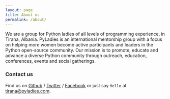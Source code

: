 ```yaml
---
layout: page
title: About us
permalink: /about/
---
```


We are a group for Python ladies of all levels of programming experience, in Tirana, Albania.
PyLadies is an international mentorship group with a focus on helping more women become active participants and leaders in the Python open-source community. Our mission is to promote, educate and advance a diverse Python community through outreach, education, conferences, events and social gatherings.

### Contact us

Find us on  [Github](https://github.com/PyLadiesTirana) / [Twitter](https://twitter.com/PyLadiesTirana) / [Facebook](htpps://facebook.com/PyLadiesTirana) or just say `Hello` at
[tirana@pyladies.com](tirana@pyladies.com).
